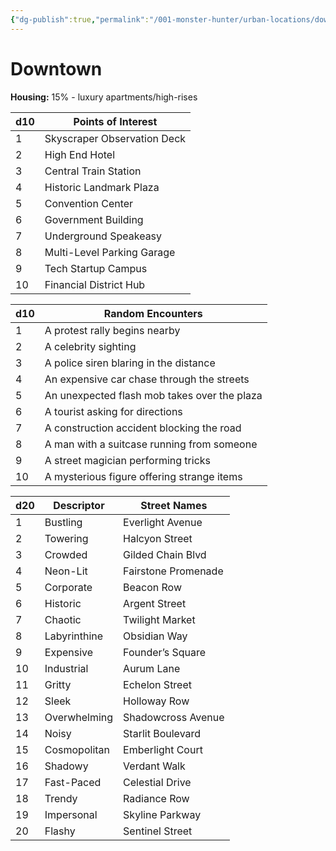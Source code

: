 ```yaml
---
{"dg-publish":true,"permalink":"/001-monster-hunter/urban-locations/downtown/"}
---
```


# Downtown

**Housing:** 15% - luxury apartments/high-rises

| d10 | Points of Interest          |
| --- | --------------------------- |
| 1   | Skyscraper Observation Deck |
| 2   | High End Hotel              |
| 3   | Central Train Station       |
| 4   | Historic Landmark Plaza     |
| 5   | Convention Center           |
| 6   | Government Building         |
| 7   | Underground Speakeasy       |
| 8   | Multi-Level Parking Garage  |
| 9   | Tech Startup Campus         |
| 10  | Financial District Hub      |

| d10 | Random Encounters                            |
|-----|----------------------------------------------|
| 1   | A protest rally begins nearby                |
| 2   | A celebrity sighting                         |
| 3   | A police siren blaring in the distance       |
| 4   | An expensive car chase through the streets   |
| 5   | An unexpected flash mob takes over the plaza |
| 6   | A tourist asking for directions              |
| 7   | A construction accident blocking the road    |
| 8   | A man with a suitcase running from someone   |
| 9   | A street magician performing tricks          |
| 10  | A mysterious figure offering strange items   |


| d20 | Descriptor   | Street Names        |
| --- | ------------ | ------------------- |
| 1   | Bustling     | Everlight Avenue    |
| 2   | Towering     | Halcyon Street      |
| 3   | Crowded      | Gilded Chain Blvd   |
| 4   | Neon-Lit     | Fairstone Promenade |
| 5   | Corporate    | Beacon Row          |
| 6   | Historic     | Argent Street       |
| 7   | Chaotic      | Twilight Market     |
| 8   | Labyrinthine | Obsidian Way        |
| 9   | Expensive    | Founder’s Square    |
| 10  | Industrial   | Aurum Lane          |
| 11  | Gritty       | Echelon Street      |
| 12  | Sleek        | Holloway Row        |
| 13  | Overwhelming | Shadowcross Avenue  |
| 14  | Noisy        | Starlit Boulevard   |
| 15  | Cosmopolitan | Emberlight Court    |
| 16  | Shadowy      | Verdant Walk        |
| 17  | Fast-Paced   | Celestial Drive     |
| 18  | Trendy       | Radiance Row        |
| 19  | Impersonal   | Skyline Parkway     |
| 20  | Flashy       | Sentinel Street     |

